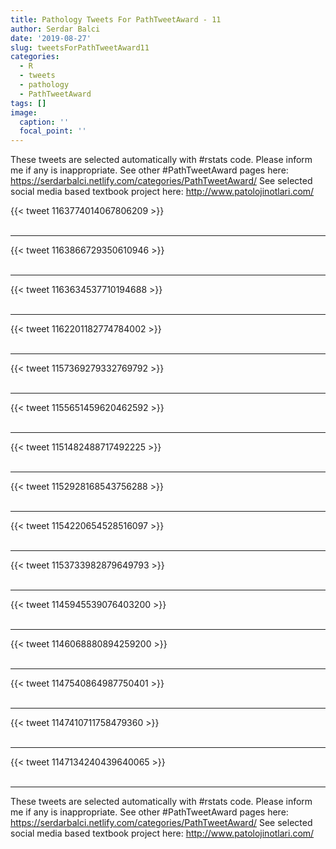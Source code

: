 ```yaml
---
title: Pathology Tweets For PathTweetAward - 11
author: Serdar Balci
date: '2019-08-27'
slug: tweetsForPathTweetAward11
categories:
  - R
  - tweets
  - pathology
  - PathTweetAward
tags: []
image:
  caption: ''
  focal_point: ''
---
```



These tweets are selected automatically with #rstats code. Please inform me if any is inappropriate.
See other #PathTweetAward pages here: https://serdarbalci.netlify.com/categories/PathTweetAward/ 
See selected social media based textbook project here: http://www.patolojinotlari.com/

{{< tweet 1163774014067806209 >}}
<br>
<br>
<hr>
{{< tweet 1163866729350610946 >}}
<br>
<br>
<hr>
{{< tweet 1163634537710194688 >}}
<br>
<br>
<hr>
{{< tweet 1162201182774784002 >}}
<br>
<br>
<hr>
{{< tweet 1157369279332769792 >}}
<br>
<br>
<hr>
{{< tweet 1155651459620462592 >}}
<br>
<br>
<hr>
{{< tweet 1151482488717492225 >}}
<br>
<br>
<hr>
{{< tweet 1152928168543756288 >}}
<br>
<br>
<hr>
{{< tweet 1154220654528516097 >}}
<br>
<br>
<hr>
{{< tweet 1153733982879649793 >}}
<br>
<br>
<hr>
{{< tweet 1145945539076403200 >}}
<br>
<br>
<hr>
{{< tweet 1146068880894259200 >}}
<br>
<br>
<hr>
{{< tweet 1147540864987750401 >}}
<br>
<br>
<hr>
{{< tweet 1147410711758479360 >}}
<br>
<br>
<hr>
{{< tweet 1147134240439640065 >}}
<br>
<br>
<hr>


These tweets are selected automatically with #rstats code. Please inform me if any is inappropriate.
See other #PathTweetAward pages here: https://serdarbalci.netlify.com/categories/PathTweetAward/ 
See selected social media based textbook project here: http://www.patolojinotlari.com/

